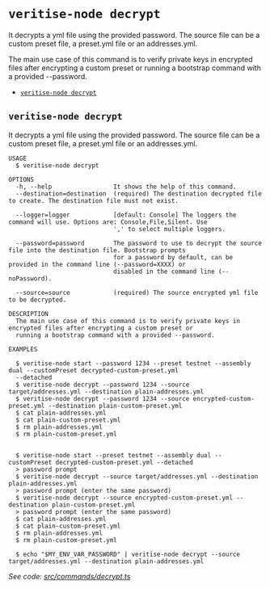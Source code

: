 `veritise-node decrypt`
=======================

It decrypts a yml file using the provided password. The source file can be a custom preset file, a preset.yml file or an addresses.yml.

The main use case of this command is to verify private keys in encrypted files after encrypting a custom preset or running a bootstrap command with a provided --password.

* [`veritise-node decrypt`](#veritise-node-decrypt)

## `veritise-node decrypt`

It decrypts a yml file using the provided password. The source file can be a custom preset file, a preset.yml file or an addresses.yml.

```
USAGE
  $ veritise-node decrypt

OPTIONS
  -h, --help                 It shows the help of this command.
  --destination=destination  (required) The destination decrypted file to create. The destination file must not exist.

  --logger=logger            [default: Console] The loggers the command will use. Options are: Console,File,Silent. Use
                             ',' to select multiple loggers.

  --password=password        The password to use to decrypt the source file into the destination file. Bootstrap prompts
                             for a password by default, can be provided in the command line (--password=XXXX) or
                             disabled in the command line (--noPassword).

  --source=source            (required) The source encrypted yml file to be decrypted.

DESCRIPTION
  The main use case of this command is to verify private keys in encrypted files after encrypting a custom preset or 
  running a bootstrap command with a provided --password.

EXAMPLES

  $ veritise-node start --password 1234 --preset testnet --assembly dual --customPreset decrypted-custom-preset.yml 
  --detached
  $ veritise-node decrypt --password 1234 --source target/addresses.yml --destination plain-addresses.yml
  $ veritise-node decrypt --password 1234 --source encrypted-custom-preset.yml --destination plain-custom-preset.yml
  $ cat plain-addresses.yml
  $ cat plain-custom-preset.yml
  $ rm plain-addresses.yml
  $ rm plain-custom-preset.yml
        

  $ veritise-node start --preset testnet --assembly dual --customPreset decrypted-custom-preset.yml --detached
  > password prompt
  $ veritise-node decrypt --source target/addresses.yml --destination plain-addresses.yml
  > password prompt (enter the same password)
  $ veritise-node decrypt --source encrypted-custom-preset.yml --destination plain-custom-preset.yml
  > password prompt (enter the same password)
  $ cat plain-addresses.yml
  $ cat plain-custom-preset.yml
  $ rm plain-addresses.yml
  $ rm plain-custom-preset.yml

  $ echo "$MY_ENV_VAR_PASSWORD" | veritise-node decrypt --source target/addresses.yml --destination plain-addresses.yml
```

_See code: [src/commands/decrypt.ts](https://github.com/veritise/veritise-node/blob/v1.1.6/src/commands/decrypt.ts)_
